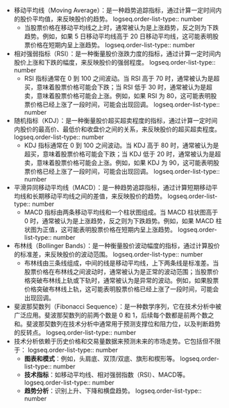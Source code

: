 - 移动平均线（Moving Average）：是一种趋势追踪指标，通过计算一定时间内的股价平均值，来反映股价的趋势。
  logseq.order-list-type:: number
	- 当股票价格在移动平均线之上时，通常被认为是上涨趋势，反之则为下跌趋势。例如，如果 5 日移动平均线高于 20 日移动平均线，这可能表明股票价格在短期内呈上涨趋势。
	  logseq.order-list-type:: number
- 相对强弱指标（RSI）：是一种衡量股价涨跌力度的指标，通过计算一定时间内股价上涨和下跌的幅度，来反映股价的强弱程度。
  logseq.order-list-type:: number
	- RSI 指标通常在 0 到 100 之间波动。当 RSI 高于 70 时，通常被认为是超买，意味着股票价格可能会下跌；当 RSI 低于 30 时，通常被认为是超卖，意味着股票价格可能会上涨。例如，如果 RSI 为 80，这可能表明股票价格已经上涨了一段时间，可能会出现回调。
	  logseq.order-list-type:: number
- 随机指标（KDJ）：是一种衡量股价超买超卖程度的指标，通过计算一定时间内股价的最高价、最低价和收盘价之间的关系，来反映股价的超买超卖程度。
  logseq.order-list-type:: number
	- KDJ 指标通常在 0 到 100 之间波动。当 KDJ 高于 80 时，通常被认为是超买，意味着股票价格可能会下跌；当 KDJ 低于 20 时，通常被认为是超卖，意味着股票价格可能会上涨。例如，如果 KDJ 为 90，这可能表明股票价格已经上涨了一段时间，可能会出现回调。
	  logseq.order-list-type:: number
- 平滑异同移动平均线（MACD）：是一种趋势追踪指标，通过计算短期移动平均线和长期移动平均线之间的差值，来反映股价的趋势。
  logseq.order-list-type:: number
	- MACD 指标由两条移动平均线和一个柱状图组成。当 MACD 柱状图高于 0 时，通常被认为是上涨趋势，反之则为下跌趋势。例如，如果 MACD 柱状图为正值，这可能表明股票价格在短期内呈上涨趋势。
	  logseq.order-list-type:: number
- 布林线（Bollinger Bands）：是一种衡量股价波动幅度的指标，通过计算股价的标准差，来反映股价的波动范围。
  logseq.order-list-type:: number
	- 布林线由三条线组成，中间的线是移动平均线，上下两条线是标准差。当股票价格在布林线之间波动时，通常被认为是正常的波动范围；当股票价格突破布林线上轨或下轨时，通常被认为是异常的波动。例如，如果股票价格突破布林线上轨，这可能表明股票价格已经上涨了一段时间，可能会出现回调。
- 斐波那契数列（Fibonacci Sequence）：是一种数学序列，它在技术分析中被广泛应用。斐波那契数列的前两个数是 0 和 1，后续每个数都是前两个数之和。斐波那契数列在技术分析中通常用于预测支撑位和阻力位，以及判断趋势的反转点。
  logseq.order-list-type:: number
- 技术分析依赖于历史价格和交易量数据来预测未来的市场走势。它包括但不限于：
  logseq.order-list-type:: number
	- **图表和模式**：例如，头肩底、双顶/双底、旗形和楔形等。
	  logseq.order-list-type:: number
	- **技术指标**：如移动平均线、相对强弱指数（RSI）、MACD等。
	  logseq.order-list-type:: number
	- **趋势分析**：识别上升、下降和横盘趋势。
	  logseq.order-list-type:: number